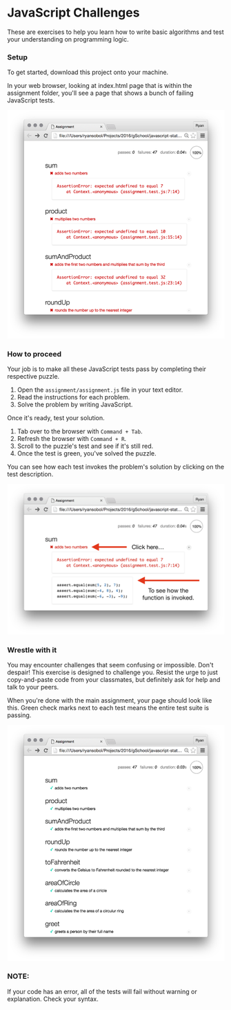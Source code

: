# JavaScript Challenges

These are exercises to help you learn how to write basic algorithms 
and test your understanding on programming logic.

### Setup

To get started, download this project onto your machine.

In your web browser, looking at index.html page that is within the assignment folder, you'll see a page that shows a bunch of failing JavaScript tests. 

![](images/failing.png)

### How to proceed

Your job is to make all these JavaScript tests pass by completing their respective puzzle.

1. Open the `assignment/assignment.js` file in your text editor.
1. Read the instructions for each problem.
1. Solve the problem by writing JavaScript.

Once it's ready, test your solution.

1. Tab over to the browser with `Command + Tab`.
1. Refresh the browser with `Command + R`.
1. Scroll to the puzzle's test and see if it's still red.
1. Once the test is green, you've solved the puzzle.

You can see how each test invokes the problem's solution by clicking on the test description.

![](images/invoked.png)

### Wrestle with it

You may encounter challenges that seem confusing or impossible. Don't despair! This exercise is designed to challenge you. Resist the urge to just copy-and-paste code from your classmates, but definitely ask for help and talk to your peers.

When you're done with the main assignment, your page should look like this. Green check marks next to each test means the entire test suite is passing.

![](images/passing.png)

### NOTE:
If your code has an error, all of the tests will fail without warning or explanation.  Check your syntax. 
